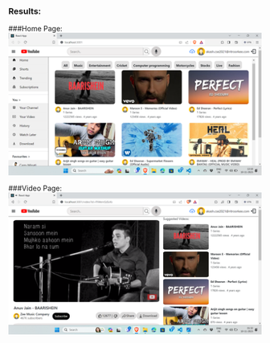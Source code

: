 ### Results:
###Home Page:
![Home Page](Home-page.png?raw=true "Home page")

###Video Page:
![Video Page](Video-page.png?raw=true "Video page")
